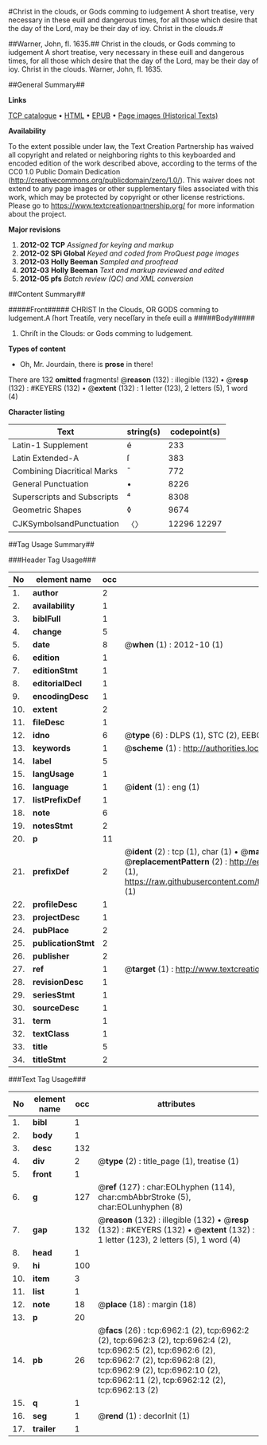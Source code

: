 #Christ in the clouds, or Gods comming to iudgement A short treatise, very necessary in these euill and dangerous times, for all those which desire that the day of the Lord, may be their day of ioy. Christ in the clouds.#

##Warner, John, fl. 1635.##
Christ in the clouds, or Gods comming to iudgement A short treatise, very necessary in these euill and dangerous times, for all those which desire that the day of the Lord, may be their day of ioy.
Christ in the clouds.
Warner, John, fl. 1635.

##General Summary##

**Links**

[TCP catalogue](http://www.ota.ox.ac.uk/tcp/)  • 
[HTML](http://tei.it.ox.ac.uk/tcp/Texts-HTML/free/A14/A14778.html)  • 
[EPUB](http://tei.it.ox.ac.uk/tcp/Texts-EPUB/free/A14/A14778.epub) • 
[Page images (Historical Texts)](https://historicaltexts.jisc.ac.uk/eebo-99842317e)

**Availability**

To the extent possible under law, the Text Creation Partnership has waived all copyright and related or neighboring rights to this keyboarded and encoded edition of the work described above, according to the terms of the CC0 1.0 Public Domain Dedication (http://creativecommons.org/publicdomain/zero/1.0/). This waiver does not extend to any page images or other supplementary files associated with this work, which may be protected by copyright or other license restrictions. Please go to https://www.textcreationpartnership.org/ for more information about the project.

**Major revisions**

1. __2012-02__ __TCP__ *Assigned for keying and markup*
1. __2012-02__ __SPi Global__ *Keyed and coded from ProQuest page images*
1. __2012-03__ __Holly Beeman__ *Sampled and proofread*
1. __2012-03__ __Holly Beeman__ *Text and markup reviewed and edited*
1. __2012-05__ __pfs__ *Batch review (QC) and XML conversion*

##Content Summary##

#####Front#####
CHRIST In the Clouds, OR GODS comming to Iudgement.A ſhort Treatiſe, very neceſſary in theſe euill a
#####Body#####

1. Chriſt in the Clouds: or Gods comming to Iudgement.

**Types of content**

  * Oh, Mr. Jourdain, there is **prose** in there!

There are 132 **omitted** fragments! 
 @__reason__ (132) : illegible (132)  •  @__resp__ (132) : #KEYERS (132)  •  @__extent__ (132) : 1 letter (123), 2 letters (5), 1 word (4)

**Character listing**


|Text|string(s)|codepoint(s)|
|---|---|---|
|Latin-1 Supplement|é|233|
|Latin Extended-A|ſ|383|
|Combining             Diacritical Marks|̄|772|
|General Punctuation|•|8226|
|Superscripts             and Subscripts|⁴|8308|
|Geometric Shapes|◊|9674|
|CJKSymbolsandPunctuation|〈〉|12296 12297|

##Tag Usage Summary##

###Header Tag Usage###

|No|element name|occ|attributes|
|---|---|---|---|
|1.|__author__|2||
|2.|__availability__|1||
|3.|__biblFull__|1||
|4.|__change__|5||
|5.|__date__|8| @__when__ (1) : 2012-10 (1)|
|6.|__edition__|1||
|7.|__editionStmt__|1||
|8.|__editorialDecl__|1||
|9.|__encodingDesc__|1||
|10.|__extent__|2||
|11.|__fileDesc__|1||
|12.|__idno__|6| @__type__ (6) : DLPS (1), STC (2), EEBO-CITATION (1), PROQUEST (1), VID (1)|
|13.|__keywords__|1| @__scheme__ (1) : http://authorities.loc.gov/ (1)|
|14.|__label__|5||
|15.|__langUsage__|1||
|16.|__language__|1| @__ident__ (1) : eng (1)|
|17.|__listPrefixDef__|1||
|18.|__note__|6||
|19.|__notesStmt__|2||
|20.|__p__|11||
|21.|__prefixDef__|2| @__ident__ (2) : tcp (1), char (1)  •  @__matchPattern__ (2) : ([0-9\-]+):([0-9IVX]+) (1), (.+) (1)  •  @__replacementPattern__ (2) : http://eebo.chadwyck.com/downloadtiff?vid=$1&page=$2 (1), https://raw.githubusercontent.com/textcreationpartnership/Texts/master/tcpchars.xml#$1 (1)|
|22.|__profileDesc__|1||
|23.|__projectDesc__|1||
|24.|__pubPlace__|2||
|25.|__publicationStmt__|2||
|26.|__publisher__|2||
|27.|__ref__|1| @__target__ (1) : http://www.textcreationpartnership.org/docs/. (1)|
|28.|__revisionDesc__|1||
|29.|__seriesStmt__|1||
|30.|__sourceDesc__|1||
|31.|__term__|1||
|32.|__textClass__|1||
|33.|__title__|5||
|34.|__titleStmt__|2||


###Text Tag Usage###

|No|element name|occ|attributes|
|---|---|---|---|
|1.|__bibl__|1||
|2.|__body__|1||
|3.|__desc__|132||
|4.|__div__|2| @__type__ (2) : title_page (1), treatise (1)|
|5.|__front__|1||
|6.|__g__|127| @__ref__ (127) : char:EOLhyphen (114), char:cmbAbbrStroke (5), char:EOLunhyphen (8)|
|7.|__gap__|132| @__reason__ (132) : illegible (132)  •  @__resp__ (132) : #KEYERS (132)  •  @__extent__ (132) : 1 letter (123), 2 letters (5), 1 word (4)|
|8.|__head__|1||
|9.|__hi__|100||
|10.|__item__|3||
|11.|__list__|1||
|12.|__note__|18| @__place__ (18) : margin (18)|
|13.|__p__|20||
|14.|__pb__|26| @__facs__ (26) : tcp:6962:1 (2), tcp:6962:2 (2), tcp:6962:3 (2), tcp:6962:4 (2), tcp:6962:5 (2), tcp:6962:6 (2), tcp:6962:7 (2), tcp:6962:8 (2), tcp:6962:9 (2), tcp:6962:10 (2), tcp:6962:11 (2), tcp:6962:12 (2), tcp:6962:13 (2)|
|15.|__q__|1||
|16.|__seg__|1| @__rend__ (1) : decorInit (1)|
|17.|__trailer__|1||
